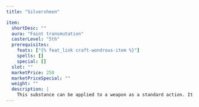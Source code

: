 ```yaml
---
title: "Silversheen"

item:
  shortDesc: ""
  aura: "Faint transmutation"
  casterLevel: "5th"
  prerequisites:
    feats: ["{% feat_link craft-wondrous-item %}"]
    spells: []
    special: []
  slot: ""
  marketPrice: 250
  marketPriceSpecial: ""
  weight: ""
  description: |
    This substance can be applied to a weapon as a standard action. It will give the weapon the properties of alchemical silver for 1 hour, replacing the properties of any other special material it might have. One vial will coat a single melee weapon or 20 units of ammunition.
---
```

